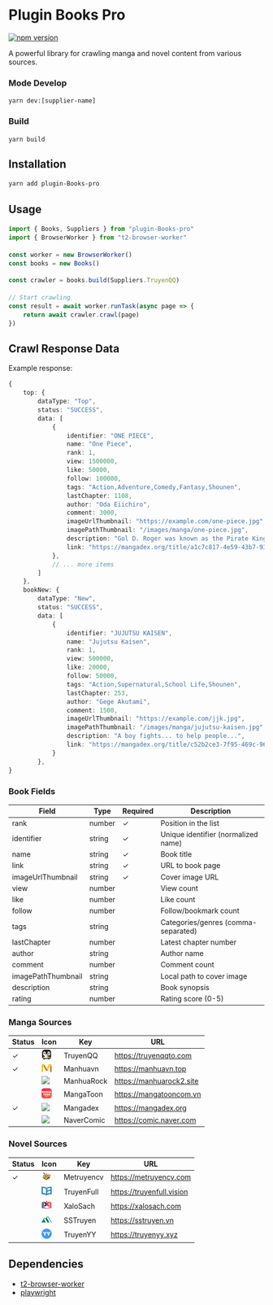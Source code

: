 # Plugin Books Pro

[![npm version](https://badge.fury.io/js/plugin-Books-pro.svg)](https://badge.fury.io/js/plugin-Books-pro)

A powerful library for crawling manga and novel content from various sources.

### Mode Develop

```shell
yarn dev:[supplier-name]
```

### Build

```shell
yarn build
```

## Installation

```bash
yarn add plugin-Books-pro
```

## Usage

```ts
import { Books, Suppliers } from "plugin-Books-pro"
import { BrowserWorker } from "t2-browser-worker"

const worker = new BrowserWorker()
const books = new Books()

const crawler = books.build(Suppliers.TruyenQQ)

// Start crawling
const result = await worker.runTask(async page => {
    return await crawler.crawl(page)
})
```

## Crawl Response Data

Example response:

```ts
{
    top: {
        dataType: "Top",
        status: "SUCCESS",
        data: [
            {
                identifier: "ONE PIECE",
                name: "One Piece",
                rank: 1,
                view: 1500000,
                like: 50000,
                follow: 100000,
                tags: "Action,Adventure,Comedy,Fantasy,Shounen",
                lastChapter: 1108,
                author: "Oda Eiichiro",
                comment: 3000,
                imageUrlThumbnail: "https://example.com/one-piece.jpg",
                imagePathThumbnail: "/images/manga/one-piece.jpg",
                description: "Gol D. Roger was known as the Pirate King...",
                link: "https://mangadex.org/title/a1c7c817-4e59-43b7-9365-09675a149a6f"
            },
            // ... more items
        ]
    },
    bookNew: {
        dataType: "New",
        status: "SUCCESS",
        data: [
            {
                identifier: "JUJUTSU KAISEN",
                name: "Jujutsu Kaisen",
                rank: 1,
                view: 500000,
                like: 20000,
                follow: 50000,
                tags: "Action,Supernatural,School Life,Shounen",
                lastChapter: 253,
                author: "Gege Akutami",
                comment: 1500,
                imageUrlThumbnail: "https://example.com/jjk.jpg",
                imagePathThumbnail: "/images/manga/jujutsu-kaisen.jpg",
                description: "A boy fights... to help people...",
                link: "https://mangadex.org/title/c52b2ce3-7f95-469c-96b0-479524fb7a1a"
            }
        },
}
```

### Book Fields

| Field              | Type   | Required | Description                         |
| ------------------ | ------ | -------- | ----------------------------------- |
| rank               | number | ✓        | Position in the list                |
| identifier         | string | ✓        | Unique identifier (normalized name) |
| name               | string | ✓        | Book title                          |
| link               | string | ✓        | URL to book page                    |
| imageUrlThumbnail  | string | ✓        | Cover image URL                     |
| view               | number |          | View count                          |
| like               | number |          | Like count                          |
| follow             | number |          | Follow/bookmark count               |
| tags               | string |          | Categories/genres (comma-separated) |
| lastChapter        | number |          | Latest chapter number               |
| author             | string |          | Author name                         |
| comment            | number |          | Comment count                       |
| imagePathThumbnail | string |          | Local path to cover image           |
| description        | string |          | Book synopsis                       |
| rating             | number |          | Rating score (0-5)                  |

### Manga Sources

| Status | Icon                                                                                                                 | Key        | URL                      |
| ------ | -------------------------------------------------------------------------------------------------------------------- | ---------- | ------------------------ |
| ✓      | <img src="https://raw.githubusercontent.com/2noScript/plugin-books-pro/main/assets/icon/truyenqq.ico" width="20">    | TruyenQQ   | https://truyenqqto.com   |
| ✓      | <img src="https://raw.githubusercontent.com/2noScript/plugin-books-pro/main/assets/icon/manhuavn.ico" width="20">    | Manhuavn   | https://manhuavn.top     |
|        | <img src="https://raw.githubusercontent.com/2noScript/plugin-books-pro/main/assets/icon/manhuarock.ico" width="20">  | ManhuaRock | https://manhuarock2.site |
|        | <img src="https://raw.githubusercontent.com/2noScript/plugin-books-pro/main/assets/icon/mangatoon.ico" width="20">   | MangaToon  | https://mangatooncom.vn  |
| ✓      | <img src="https://raw.githubusercontent.com/2noScript/plugin-books-pro/main/assets/icon/mangadex.ico" width="20">    | Mangadex   | https://mangadex.org     |
|        | <img src="https://raw.githubusercontent.com/2noScript/plugin-books-pro/main/assets/icon/naver_comic.ico" width="20"> | NaverComic | https://comic.naver.com  |

### Novel Sources

| Status | Icon                                                                                                                | Key        | URL                       |
| ------ | ------------------------------------------------------------------------------------------------------------------- | ---------- | ------------------------- |
| ✓      | <img src="https://raw.githubusercontent.com/2noScript/plugin-books-pro/main/assets/icon/metruyencv.ico" width="20"> | Metruyencv | https://metruyencv.com    |
|        | <img src="https://raw.githubusercontent.com/2noScript/plugin-books-pro/main/assets/icon/truyenfull.ico" width="20"> | TruyenFull | https://truyenfull.vision |
|        | <img src="https://raw.githubusercontent.com/2noScript/plugin-books-pro/main/assets/icon/xalosach.ico" width="20">   | XaloSach   | https://xalosach.com      |
|        | <img src="https://raw.githubusercontent.com/2noScript/plugin-books-pro/main/assets/icon/sstruyen.ico" width="20">   | SSTruyen   | https://sstruyen.vn       |
|        | <img src="https://raw.githubusercontent.com/2noScript/plugin-books-pro/main/assets/icon/truyenyy.ico" width="20">   | TruyenYY   | https://truyenyy.xyz      |

<!-- ### Other Sources

| Status | Key  | Icon                                                                                                          | URL             |
| ------ | ---- | ------------------------------------------------------------------------------------------------------------- | --------------- |
|        | Waka | <img src="https://raw.githubusercontent.com/2noScript/plugin-books-pro/main/assets/icon/waka.ico" width="20"> | https://waka.vn |
 -->

## Dependencies

-   [t2-browser-worker](https://www.npmjs.com/package/t2-browser-worker)
-   [playwright](https://www.npmjs.com/package/playwright)
